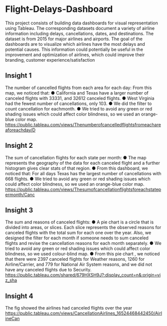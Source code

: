 # Flight-Delays-Dashboard
This project consists of building data dashboards for visual representation using Tableau. 
The corresponding datasets document a variety of airline information including delays, cancellations, dates, and destinations.
The dataset is from 2015 for major airlines and airports.  The goal of the dashboards are to visualize which airlines have the most delays and potential causes.
This information could potentially be useful in the improvement and optimization of airlines, which could improve their branding, customer experience/satisfaction

## Insight 1
The number of cancelled flights from each area for each day:
From this map, we noticed that:
● California and Texas have a larger number of canceled flights with 33331, and 32612 canceled flights. 
● West Virginia had the fewest number of cancellations, only 103.
● We did the filter to count cancellation for eachmonth. 
● We tried to avoid any green or red shading issues which could affect color blindness, so we used an orange-blue color map.
https://public.tableau.com/views/Thenumberofcancelledflightsfromeachareaforeachday/D 
## Insight 2
The sum of cancellation flights for each state per month:
● The map represents the geography of the data for each canceled flight and a further histogram gives clear stats of that region. 
● From this dashboard, we noticed that: For all days Texas has the largest number of cancellations with 668 flights.
● We tried to avoid any green or red shading issues which could affect color blindness, so we used an orange-blue color map.
https://public.tableau.com/views/Thesumofcancellationflightsforeachstatepermonth/Canc 
## Insight 3
The sum and reasons of canceled flights:
● A pie chart is a circle that is divided into areas, or slices. Each slice represents the observed reasons for canceled flights with the total sum for each one over the year. Also, we designed the filter for each month if
someone needs to sum canceled flights and revise the cancellation reasons for each month separately.
● We tried to avoid any green or red shading issues which could affect color blindness, so we used colour-blind map. 
● From this pie chart , we noticed that there were 2397 canceled flights for Weather reasons, 1260 for Airline/Carrier,
and 779 for National Air System reasons, and we did not have any canceled flights due to Security.
https://public.tableau.com/shared/679HXSH9J?:display_count=n&:origin=viz_sha 
## Insight 4
The fig showed the airlines had canceled flights over the year
https://public.tableau.com/views/CancellationAirlines_16524468442450/AirlineCan 
